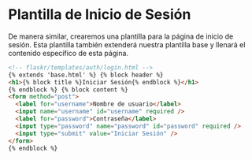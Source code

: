 # Plantilla de Inicio de Sesión

De manera similar, crearemos una plantilla para la página de inicio de sesión. Esta plantilla también extenderá nuestra plantilla base y llenará el contenido específico de esta página.

```html
<!-- flaskr/templates/auth/login.html -->
{% extends 'base.html' %} {% block header %}
<h1>{% block title %}Iniciar Sesión{% endblock %}</h1>
{% endblock %} {% block content %}
<form method="post">
  <label for="username">Nombre de usuario</label>
  <input name="username" id="username" required />
  <label for="password">Contraseña</label>
  <input type="password" name="password" id="password" required />
  <input type="submit" value="Iniciar Sesión" />
</form>
{% endblock %}
```
